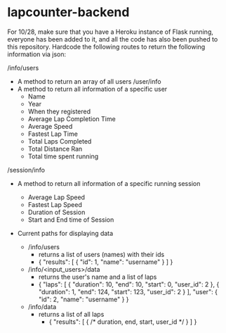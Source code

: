 # lapcounter-backend
For 10/28, make sure that you have a Heroku instance of Flask running, everyone has been added to it, and all the code has also been pushed to this repository.
Hardcode the following routes to return the following information via json:

/info/users
* A method to return an array of all users
/user/info
* A method to return all information of a specific user
  * Name
  * Year
  * When they registered
  * Average Lap Completion Time
  * Average Speed
  * Fastest Lap Time
  * Total Laps Completed
  * Total Distance Ran
  * Total time spent running

/session/info
* A method to return all information of a specific running session
  * Average Lap Speed
  * Fastest Lap Speed
  * Duration of Session
  * Start and End time of Session

* Current paths for displaying data
    * /info/users
        * returns a list of users (names) with their ids
        * { "results": [ { "id": 1, "name": "username" } ] }
    * /info/<input_users>/data
        * returns the user's name and a list of laps
        * {
            "laps": [
                {
                  "duration": 10,
                  "end": 10,
                  "start": 0,
                  "user_id": 2
                },
                {
                  "duration": 1,
                  "end": 124,
                  "start": 123,
                  "user_id": 2
                }
              ],
              "user": {
                "id": 2,
                "name": "username"
              }
            }
    * /info/data
        * returns a list of all laps
           * { "results": [ { /* duration, end, start, user_id */ } ] }